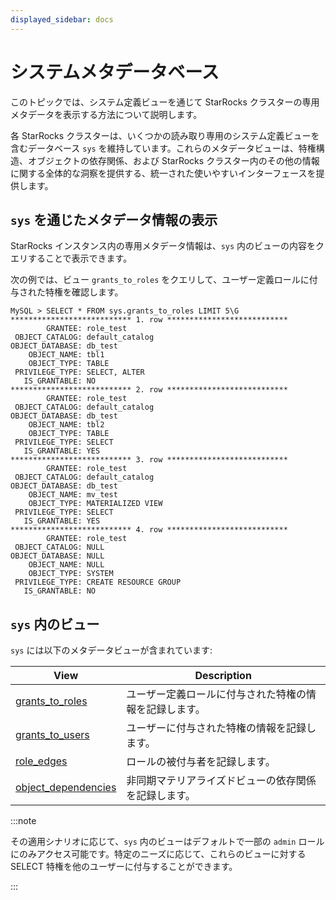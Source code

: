 ```yaml
---
displayed_sidebar: docs
---
```


# システムメタデータベース

このトピックでは、システム定義ビューを通じて StarRocks クラスターの専用メタデータを表示する方法について説明します。

各 StarRocks クラスターは、いくつかの読み取り専用のシステム定義ビューを含むデータベース `sys` を維持しています。これらのメタデータビューは、特権構造、オブジェクトの依存関係、および StarRocks クラスター内のその他の情報に関する全体的な洞察を提供する、統一された使いやすいインターフェースを提供します。

## `sys` を通じたメタデータ情報の表示

StarRocks インスタンス内の専用メタデータ情報は、`sys` 内のビューの内容をクエリすることで表示できます。

次の例では、ビュー `grants_to_roles` をクエリして、ユーザー定義ロールに付与された特権を確認します。

```Plain
MySQL > SELECT * FROM sys.grants_to_roles LIMIT 5\G
*************************** 1. row ***************************
        GRANTEE: role_test
 OBJECT_CATALOG: default_catalog
OBJECT_DATABASE: db_test
    OBJECT_NAME: tbl1
    OBJECT_TYPE: TABLE
 PRIVILEGE_TYPE: SELECT, ALTER
   IS_GRANTABLE: NO
*************************** 2. row ***************************
        GRANTEE: role_test
 OBJECT_CATALOG: default_catalog
OBJECT_DATABASE: db_test
    OBJECT_NAME: tbl2
    OBJECT_TYPE: TABLE
 PRIVILEGE_TYPE: SELECT
   IS_GRANTABLE: YES
*************************** 3. row ***************************
        GRANTEE: role_test
 OBJECT_CATALOG: default_catalog
OBJECT_DATABASE: db_test
    OBJECT_NAME: mv_test
    OBJECT_TYPE: MATERIALIZED VIEW
 PRIVILEGE_TYPE: SELECT
   IS_GRANTABLE: YES
*************************** 4. row ***************************
        GRANTEE: role_test
 OBJECT_CATALOG: NULL
OBJECT_DATABASE: NULL
    OBJECT_NAME: NULL
    OBJECT_TYPE: SYSTEM
 PRIVILEGE_TYPE: CREATE RESOURCE GROUP
   IS_GRANTABLE: NO
```

## `sys` 内のビュー

`sys` には以下のメタデータビューが含まれています:

| **View**             | **Description**                                                               |
| -------------------- | ----------------------------------------------------------------------------- |
| [grants_to_roles](../sys/grants_to_roles.md)         | ユーザー定義ロールに付与された特権の情報を記録します。 |
| [grants_to_users](../sys/grants_to_users.md)         | ユーザーに付与された特権の情報を記録します。              |
| [role_edges](../sys/role_edges.md)                   | ロールの被付与者を記録します。                            |
| [object_dependencies](../sys/object_dependencies.md) | 非同期マテリアライズドビューの依存関係を記録します。       |

:::note

その適用シナリオに応じて、`sys` 内のビューはデフォルトで一部の `admin` ロールにのみアクセス可能です。特定のニーズに応じて、これらのビューに対する SELECT 特権を他のユーザーに付与することができます。

:::